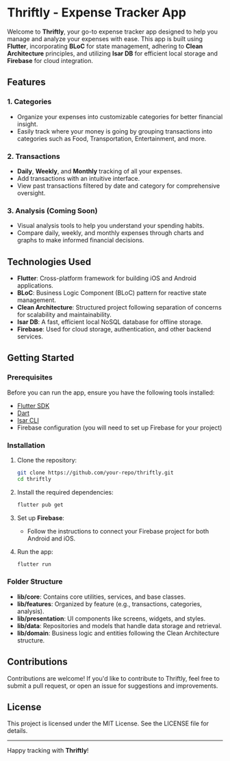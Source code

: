 # Thriftly - Expense Tracker App

Welcome to **Thriftly**, your go-to expense tracker app designed to help you manage and analyze your expenses with ease. This app is built using **Flutter**, incorporating **BLoC** for state management, adhering to **Clean Architecture** principles, and utilizing **Isar DB** for efficient local storage and **Firebase** for cloud integration.

## Features

### 1. Categories
- Organize your expenses into customizable categories for better financial insight.
- Easily track where your money is going by grouping transactions into categories such as Food, Transportation, Entertainment, and more.

### 2. Transactions
- **Daily**, **Weekly**, and **Monthly** tracking of all your expenses.
- Add transactions with an intuitive interface.
- View past transactions filtered by date and category for comprehensive oversight.

### 3. Analysis (Coming Soon)
- Visual analysis tools to help you understand your spending habits.
- Compare daily, weekly, and monthly expenses through charts and graphs to make informed financial decisions.

## Technologies Used

- **Flutter**: Cross-platform framework for building iOS and Android applications.
- **BLoC**: Business Logic Component (BLoC) pattern for reactive state management.
- **Clean Architecture**: Structured project following separation of concerns for scalability and maintainability.
- **Isar DB**: A fast, efficient local NoSQL database for offline storage.
- **Firebase**: Used for cloud storage, authentication, and other backend services.

## Getting Started

### Prerequisites

Before you can run the app, ensure you have the following tools installed:

- [Flutter SDK](https://flutter.dev/docs/get-started/install)
- [Dart](https://dart.dev/get-dart)
- [Isar CLI](https://isar.dev/)
- Firebase configuration (you will need to set up Firebase for your project)

### Installation

1. Clone the repository:

   ```bash
   git clone https://github.com/your-repo/thriftly.git
   cd thriftly
   ```

2. Install the required dependencies:

   ```bash
   flutter pub get
   ```

3. Set up **Firebase**:

   - Follow the instructions to connect your Firebase project for both Android and iOS.

4. Run the app:

   ```bash
   flutter run
   ```

### Folder Structure

- **lib/core**: Contains core utilities, services, and base classes.
- **lib/features**: Organized by feature (e.g., transactions, categories, analysis).
- **lib/presentation**: UI components like screens, widgets, and styles.
- **lib/data**: Repositories and models that handle data storage and retrieval.
- **lib/domain**: Business logic and entities following the Clean Architecture structure.

## Contributions

Contributions are welcome! If you'd like to contribute to Thriftly, feel free to submit a pull request, or open an issue for suggestions and improvements.

## License

This project is licensed under the MIT License. See the LICENSE file for details.

---

Happy tracking with **Thriftly**!
